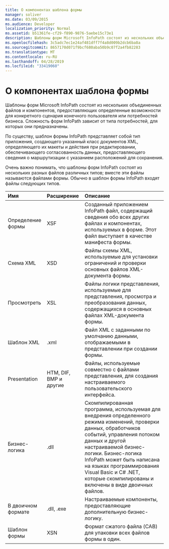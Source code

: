 ```yaml
---
title: О компонентах шаблона формы
manager: soliver
ms.date: 03/09/2015
ms.audience: Developer
localization_priority: Normal
ms.assetid: b51361fe-cf29-f890-9876-5aebe15c73e1
description: Шаблоны форм Microsoft InfoPath состоят из нескольких объединенных файлов и компонентов, предоставляющих определенные возможности для конкретного сценария конечного пользователя или потребностей бизнеса. Сложность форм InfoPath зависит от типа потребностей, для которых они предназначены.
ms.openlocfilehash: 3c5adc7ec1e24af481dff7f4a8d009b2dcb6ba8a
ms.sourcegitcommit: 8657170d071f9bcf680aba50b9c07f2a4fb82283
ms.translationtype: MT
ms.contentlocale: ru-RU
ms.lasthandoff: 04/28/2019
ms.locfileid: "33419060"
---
```

# <a name="about-form-template-components"></a>О компонентах шаблона формы

Шаблоны форм Microsoft InfoPath состоят из нескольких объединенных файлов и компонентов, предоставляющих определенные возможности для конкретного сценария конечного пользователя или потребностей бизнеса. Сложность форм InfoPath зависит от типа потребностей, для которых они предназначены.
  
По существу, шаблон формы InfoPath представляет собой тип приложения, создающего указанный класс документов XML, определяющего их макеты и действия при редактировании, обеспечивающего согласованность данных, предоставляющего сведения о маршрутизации с указанием расположений для сохранения.
  
Очень важно понимать, что шаблоны форм InfoPath состоят из нескольких разных файлов различных типов; вместе эти файлы называются файлами формы. Обычно в шаблон формы InfoPath входят файлы следующих типов.
  
|**Имя**|**Расширение**|**Описание**|
|:-----|:-----|:-----|
|Определение формы  <br/> |XSF  <br/> |Созданный приложением InfoPath файл, содержащий сведения обо всех других файлах и компонентах, используемых в форме. Этот файл выступает в качестве манифеста формы.  <br/> |
|Схема XML  <br/> |XSD  <br/> |Файлы схемы XML, используемые для установки ограничений и проверки основных файлов XML-документа формы.  <br/> |
|Просмотреть  <br/> |XSL  <br/> |Файлы логики представления, используемые для представления, просмотра и преобразования данных, содержащихся в основных файлах XML-документа формы.  <br/> |
|Шаблон XML  <br/> |.xml  <br/> |Файл XML с заданными по умолчанию данными, отображаемыми в представлении при создании формы.  <br/> |
|Presentation  <br/> |HTM, DIF, BMP и другие  <br/> |Файлы, используемые совместно с файлами представления, для создания настраиваемого пользовательского интерфейса.  <br/> |
|Бизнес-логика  <br/> |.dll  <br/> |Скомпилированная программа, используемая для внедрения определенного режима изменений, проверки данных, обработчиков событий, управления потоком данных и другой настраиваемой бизнес-логики. Бизнес-логика InfoPath может быть написана на языках программирования Visual Basic и C# .NET, которые скомпилированы и включены в виде двоичных файлов.  <br/> |
|В двоичном формате  <br/> |.dll, .exe  <br/> | Настраиваемые компоненты, предоставляющие дополнительную бизнес-логику.  <br/> |
|Шаблон формы  <br/> |XSN  <br/> |Формат сжатого файла (CAB) для упаковки всех файлов формы в один.  <br/> |
   

